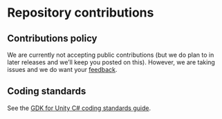 # Repository contributions

## Contributions policy
We are currently not accepting public contributions (but we do plan to in later releases and we’ll keep you posted on this). However, we are taking issues and we do want your [feedback](../README.md#give-us-feedback).

## Coding standards
See the [GDK for Unity C# coding standards guide](../coding-standards.md).